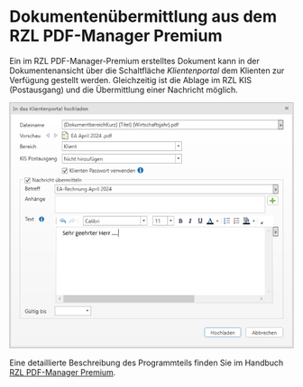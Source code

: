 # Dokumentenübermittlung aus dem RZL PDF-Manager Premium

Ein im RZL PDF-Manager-Premium erstelltes Dokument kann in der Dokumentenansicht über die Schaltfläche *Klientenportal* dem Klienten zur Verfügung gestellt werden. Gleichzeitig ist die Ablage im RZL KIS (Postausgang) und die Übermittlung einer Nachricht möglich.


![](img/image49.png)

Eine detaillierte Beschreibung des Programmteils finden Sie im Handbuch [RZL PDF-Manager Premium](/PDFManager).